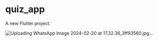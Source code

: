 # quiz_app

A new Flutter project.

![Uploading WhatsApp Image 2024-02-20 at 17.32.36_3ff93560.jpg…]()
